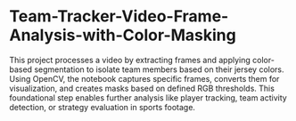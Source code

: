 # Team-Tracker-Video-Frame-Analysis-with-Color-Masking
This project processes a video by extracting frames and applying color-based segmentation to isolate team members based on their jersey colors. Using OpenCV, the notebook captures specific frames, converts them for visualization, and creates masks based on defined RGB thresholds. This foundational step enables further analysis like player tracking, team activity detection, or strategy evaluation in sports footage.
